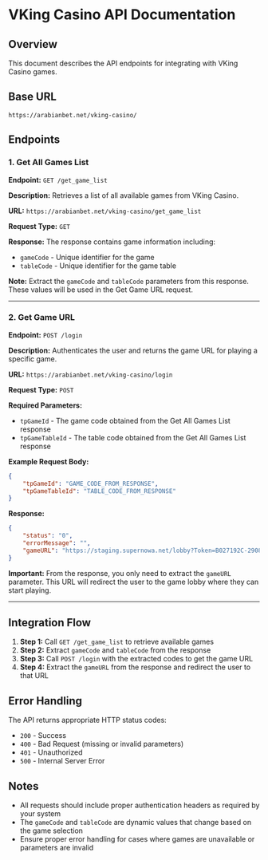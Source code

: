 # VKing Casino API Documentation

## Overview
This document describes the API endpoints for integrating with VKing Casino games.

## Base URL
```
https://arabianbet.net/vking-casino/
```

## Endpoints

### 1. Get All Games List

**Endpoint:** `GET /get_game_list`

**Description:** Retrieves a list of all available games from VKing Casino.

**URL:** `https://arabianbet.net/vking-casino/get_game_list`

**Request Type:** `GET`

**Response:** The response contains game information including:
- `gameCode` - Unique identifier for the game
- `tableCode` - Unique identifier for the game table

**Note:** Extract the `gameCode` and `tableCode` parameters from this response. These values will be used in the Get Game URL request.

---

### 2. Get Game URL

**Endpoint:** `POST /login`

**Description:** Authenticates the user and returns the game URL for playing a specific game.

**URL:** `https://arabianbet.net/vking-casino/login`

**Request Type:** `POST`

**Required Parameters:**
- `tpGameId` - The game code obtained from the Get All Games List response
- `tpGameTableId` - The table code obtained from the Get All Games List response

**Example Request Body:**
```json
{
    "tpGameId": "GAME_CODE_FROM_RESPONSE",
    "tpGameTableId": "TABLE_CODE_FROM_RESPONSE"
}
```

**Response:**
```json
{
    "status": "0",
    "errorMessage": "",
    "gameURL": "https://staging.supernowa.net/lobby?Token=B027192C-2908-46B8-ABE4-6FBED0A52BEC&Code=TP"
}
```

**Important:** From the response, you only need to extract the `gameURL` parameter. This URL will redirect the user to the game lobby where they can start playing.

---

## Integration Flow

1. **Step 1:** Call `GET /get_game_list` to retrieve available games
2. **Step 2:** Extract `gameCode` and `tableCode` from the response
3. **Step 3:** Call `POST /login` with the extracted codes to get the game URL
4. **Step 4:** Extract the `gameURL` from the response and redirect the user to that URL

## Error Handling

The API returns appropriate HTTP status codes:
- `200` - Success
- `400` - Bad Request (missing or invalid parameters)
- `401` - Unauthorized
- `500` - Internal Server Error

## Notes

- All requests should include proper authentication headers as required by your system
- The `gameCode` and `tableCode` are dynamic values that change based on the game selection
- Ensure proper error handling for cases where games are unavailable or parameters are invalid
